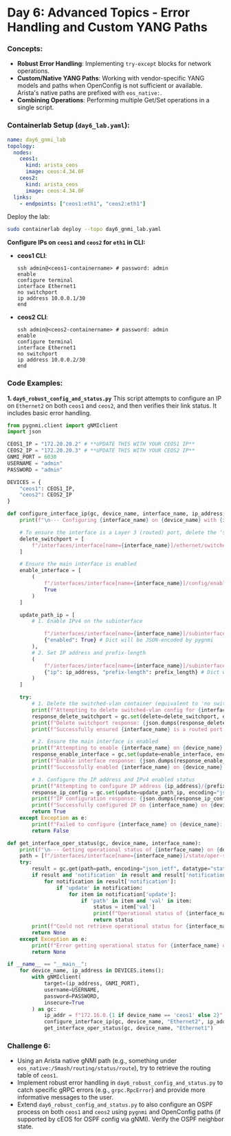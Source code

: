 # Day 6: Advanced Topics - Error Handling and Custom YANG Paths

### Concepts:

  * **Robust Error Handling**: Implementing `try-except` blocks for network operations.
  * **Custom/Native YANG Paths**: Working with vendor-specific YANG models and paths when OpenConfig is not sufficient or available. Arista's native paths are prefixed with `eos_native:`.
  * **Combining Operations**: Performing multiple Get/Set operations in a single script.

### Containerlab Setup (`day6_lab.yaml`):

```yaml
name: day6_gnmi_lab
topology:
  nodes:
    ceos1:
      kind: arista_ceos
      image: ceos:4.34.0F
    ceos2:
      kind: arista_ceos
      image: ceos:4.34.0F
  links:
    - endpoints: ["ceos1:eth1", "ceos2:eth1"]
```

Deploy the lab:

```bash
sudo containerlab deploy --topo day6_gnmi_lab.yaml
```

**Configure IPs on `ceos1` and `ceos2` for `eth1` in CLI:**

* **ceos1 CLI**:
  ```
  ssh admin@<ceos1-containername> # password: admin
  enable
  configure terminal
  interface Ethernet1
  no switchport
  ip address 10.0.0.1/30
  end
  ```
* **ceos2 CLI**:
  ```
  ssh admin@<ceos2-containername> # password: admin
  enable
  configure terminal
  interface Ethernet1
  no switchport
  ip address 10.0.0.2/30
  end
    ```

### Code Examples:

**1. `day6_robust_config_and_status.py`**
This script attempts to configure an IP on `Ethernet2` on both `ceos1` and `ceos2`, and then verifies their link status. It includes basic error handling.

```python
from pygnmi.client import gNMIclient
import json

CEOS1_IP = "172.20.20.2" # **UPDATE THIS WITH YOUR CEOS1 IP**
CEOS2_IP = "172.20.20.3" # **UPDATE THIS WITH YOUR CEOS2 IP**
GNMI_PORT = 6030
USERNAME = "admin"
PASSWORD = "admin"

DEVICES = {
    "ceos1": CEOS1_IP,
    "ceos2": CEOS2_IP
}

def configure_interface_ip(gc, device_name, interface_name, ip_address, prefix_length):
    print(f"\n--- Configuring {interface_name} on {device_name} with {ip_address}/{prefix_length} ---")

    # To ensure the interface is a Layer 3 (routed) port, delete the 'switched-vlan' container.
    delete_switchport = [
        f"/interfaces/interface[name={interface_name}]/ethernet/switched-vlan"
    ]

    # Ensure the main interface is enabled
    enable_interface = [
        (
            f"/interfaces/interface[name={interface_name}]/config/enabled",
            True 
        )
    ]

    update_path_ip = [
        # 1. Enable IPv4 on the subinterface

            f"/interfaces/interface[name={interface_name}]/subinterfaces/subinterface[index=0]/openconfig-if-ip:ipv4/config",
            {"enabled": True} # Dict will be JSON-encoded by pygnmi
        ),
        # 2. Set IP address and prefix-length
        (
            f"/interfaces/interface[name={interface_name}]/subinterfaces/subinterface[index=0]/openconfig-if-ip:ipv4/addresses/address[ip={ip_address}]/config",
            {"ip": ip_address, "prefix-length": prefix_length} # Dict will be JSON-encoded by pygnmi
        )
    ]

    try:
        # 1. Delete the switched-vlan container (equivalent to 'no switchport')
        print(f"Attempting to delete switched-vlan config for {interface_name} on {device_name}...")
        response_delete_switchport = gc.set(delete=delete_switchport, encoding="json_ietf")
        print(f"Delete switchport response: {json.dumps(response_delete_switchport, indent=2)}")
        print(f"Successfully ensured {interface_name} is a routed port on {device_name}.")

        # 2. Ensure the main interface is enabled
        print(f"Attempting to enable {interface_name} on {device_name}...")
        response_enable_interface = gc.set(update=enable_interface, encoding="json_ietf")
        print(f"Enable interface response: {json.dumps(response_enable_interface, indent=2)}")
        print(f"Successfully enabled {interface_name} on {device_name}.")

        # 3. Configure the IP address and IPv4 enabled status
        print(f"Attempting to configure IP address {ip_address}/{prefix_length} on {interface_name}.")
        response_ip_config = gc.set(update=update_path_ip, encoding="json_ietf")
        print(f"IP configuration response: {json.dumps(response_ip_config, indent=2)}")
        print(f"Successfully configured IP on {interface_name} on {device_name}.")
        return True
    except Exception as e:
        print(f"Failed to configure {interface_name} on {device_name}: {e}")
        return False

def get_interface_oper_status(gc, device_name, interface_name):
    print(f"\n--- Getting operational status of {interface_name} on {device_name} ---")
    path = [f"/interfaces/interface[name={interface_name}]/state/oper-status"]
    try:
        result = gc.get(path=path, encoding="json_ietf", datatype="state")
        if result and 'notification' in result and result['notification']:
            for notification in result['notification']:
                if 'update' in notification:
                    for item in notification['update']:
                        if 'path' in item and 'val' in item:
                            status = item['val']
                            print(f"Operational status of {interface_name} on {device_name}: {status}")
                            return status
        print(f"Could not retrieve operational status for {interface_name} on {device_name}.")
        return None
    except Exception as e:
        print(f"Error getting operational status for {interface_name} on {device_name}: {e}")
        return None

if __name__ == "__main__":
    for device_name, ip_address in DEVICES.items():
        with gNMIclient(
            target=(ip_address, GNMI_PORT),
            username=USERNAME,
            password=PASSWORD,
            insecure=True
        ) as gc:
            ip_addr = f"172.16.0.{1 if device_name == 'ceos1' else 2}"
            configure_interface_ip(gc, device_name, "Ethernet2", ip_addr, 24)
            get_interface_oper_status(gc, device_name, "Ethernet1")
```

### Challenge 6:

  * Using an Arista native gNMI path (e.g., something under `eos_native:/Smash/routing/status/route`), try to retrieve the routing table of `ceos1`.
  * Implement robust error handling in `day6_robust_config_and_status.py` to catch specific gRPC errors (e.g., `grpc.RpcError`) and provide more informative messages to the user.
  * Extend `day6_robust_config_and_status.py` to also configure an OSPF process on both `ceos1` and `ceos2` using `pygnmi` and OpenConfig paths (if supported by cEOS for OSPF config via gNMI). Verify the OSPF neighbor state.


